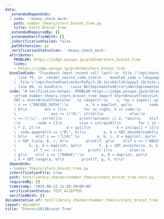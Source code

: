 ```yaml
---
data:
  _extendedDependsOn:
  - icon: ':heavy_check_mark:'
    path: number_theory/stern_brocot_tree.py
    title: Stern Brocot tree
  _extendedRequiredBy: []
  _extendedVerifiedWith: []
  _isVerificationFailed: false
  _pathExtension: py
  _verificationStatusIcon: ':heavy_check_mark:'
  attributes:
    PROBLEM: https://judge.yosupo.jp/problem/stern_brocot_tree
    links:
    - https://judge.yosupo.jp/problem/stern_brocot_tree
  bundledCode: "Traceback (most recent call last):\n  File \"/opt/hostedtoolcache/PyPy/3.10.14/x64/lib/pypy3.10/site-packages/onlinejudge_verify/documentation/build.py\"\
    , line 76, in _render_source_code_stat\n    bundled_code = language.bundle(\n\
    \  File \"/opt/hostedtoolcache/PyPy/3.10.14/x64/lib/pypy3.10/site-packages/onlinejudge_verify/languages/python.py\"\
    , line 96, in bundle\n    raise NotImplementedError\nNotImplementedError\n"
  code: "# verification-helper: PROBLEM https://judge.yosupo.jp/problem/stern_brocot_tree\n\
    \nfrom number_theory.stern_brocot_tree import SternBrocotTree\n\nt = int(input())\n\
    SBT = SternBrocotTree\nfor _ in range(t):\n    s, *qu = input().split()\n    if\
    \ s == \"ENCODE_PATH\":\n        a, b = map(int, qu)\n        code = SBT.encode(a,\
    \ b)\n        ans = []\n        for is_right, k in code:\n            if is_right:\n\
    \                ans += [\"R\", str(k)]\n            else:\n                ans\
    \ += [\"L\", str(k)]\n        print(len(ans) // 2, *ans)\n    elif s == \"DECODE_PATH\"\
    :\n        code = []\n        size = int(qu[0])\n        for i in range(1, size\
    \ * 2, 2):\n            d = qu[i]\n            k = int(qu[i + 1])\n          \
    \  code.append((d == \"R\", k))\n        a, b = SBT.decode(code)\n        print(a,\
    \ b)\n    elif s == \"LCA\":\n        a, b, c, d = map(int, qu)\n        f, g\
    \ = SBT.lca(a, b, c, d)\n        print(f, g)\n    elif s == \"ANCESTOR\":\n  \
    \      k, a, b = map(int, qu)\n        f, g = SBT.ancestor(a, b, k, (-1, -1))\n\
    \        if f == -1:\n            print(-1)\n        else:\n            print(f,\
    \ g)\n    elif s == \"RANGE\":\n        a, b = map(int, qu)\n        f, g, h,\
    \ k = SBT.range(a, b)\n        print(f, g, h, k)\n"
  dependsOn:
  - number_theory/stern_brocot_tree.py
  isVerificationFile: true
  path: test/library_checker/number_theory/stern_brocot_tree.test.py
  requiredBy: []
  timestamp: '2024-08-22 11:38:30+09:00'
  verificationStatus: TEST_ACCEPTED
  verifiedWith: []
documentation_of: test/library_checker/number_theory/stern_brocot_tree.test.py
layout: document
title: "Stern\u2013Brocot Tree"
---
```

